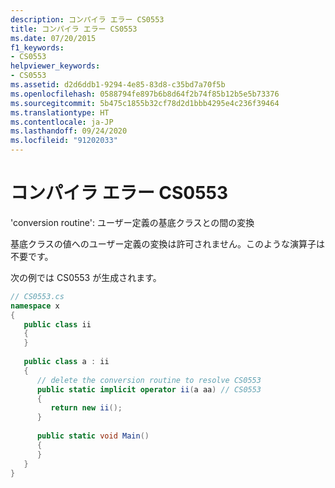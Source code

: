 ```yaml
---
description: コンパイラ エラー CS0553
title: コンパイラ エラー CS0553
ms.date: 07/20/2015
f1_keywords:
- CS0553
helpviewer_keywords:
- CS0553
ms.assetid: d2d6ddb1-9294-4e85-83d8-c35bd7a70f5b
ms.openlocfilehash: 0588794fe897b6b8d64f2b74f85b12b5e5b73376
ms.sourcegitcommit: 5b475c1855b32cf78d2d1bbb4295e4c236f39464
ms.translationtype: HT
ms.contentlocale: ja-JP
ms.lasthandoff: 09/24/2020
ms.locfileid: "91202033"
---
```

# <a name="compiler-error-cs0553"></a>コンパイラ エラー CS0553

'conversion routine': ユーザー定義の基底クラスとの間の変換  
  
 基底クラスの値へのユーザー定義の変換は許可されません。このような演算子は不要です。  
  
 次の例では CS0553 が生成されます。  
  
```csharp  
// CS0553.cs  
namespace x  
{  
   public class ii  
   {  
   }  
  
   public class a : ii  
   {  
      // delete the conversion routine to resolve CS0553  
      public static implicit operator ii(a aa) // CS0553  
      {  
         return new ii();  
      }  
  
      public static void Main()  
      {  
      }  
   }  
}  
```
